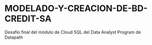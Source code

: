 # MODELADO-Y-CREACION-DE-BD-CREDIT-SA
Desafío final del módulo de Cloud SQL del Data Analyst Program de Datapath
